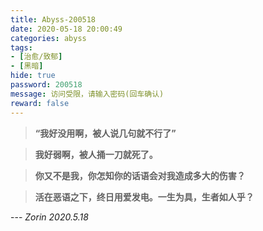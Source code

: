 ```yaml
---
title: Abyss-200518
date: 2020-05-18 20:00:49
categories: abyss
tags:
- [治愈/致郁]
- [黑暗]
hide: true
password: 200518
message: 访问受限，请输入密码(回车确认)
reward: false
---
```

>**“我好没用啊，被人说几句就不行了”**

>**我好弱啊，被人捅一刀就死了。**

>**你又不是我，你怎知你的话语会对我造成多大的伤害？**

>**活在恶语之下，终日用爱发电。一生为具，生者如人乎？**

--- *Zorin*
*2020.5.18*
